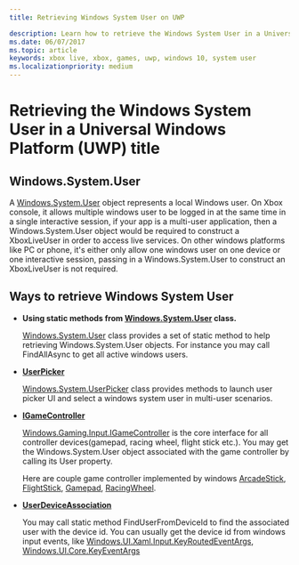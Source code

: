 ```yaml
---
title: Retrieving Windows System User on UWP

description: Learn how to retrieve the Windows System User in a Universal Windows Platform (UWP) game.
ms.date: 06/07/2017
ms.topic: article
keywords: xbox live, xbox, games, uwp, windows 10, system user
ms.localizationpriority: medium
---
```

# Retrieving the Windows System User in a Universal Windows Platform (UWP) title

## Windows.System.User

A [Windows.System.User](https://docs.microsoft.com/en-us/uwp/api/windows.system.user) object represents a local Windows user. On Xbox console, it allows multiple windows user to be logged in at the same time in a single interactive session, if your app is a multi-user application, then a Windows.System.User object would be required to construct a XboxLiveUser in order to access live services. On other windows platforms like PC or phone, it's either only allow one windows user on one device or one interactive session, passing in a Windows.System.User to construct an XboxLiveUser is not required.

## Ways to retrieve Windows System User

* **Using static methods from [Windows.System.User](https://docs.microsoft.com/en-us/uwp/api/windows.system.user) class.**

  [Windows.System.User](https://docs.microsoft.com/en-us/uwp/api/windows.system.user) class provides a set of static method to help retrieving Windows.System.User objects. For instance you may call FindAllAsync to get all active windows users.

* **[UserPicker](https://docs.microsoft.com/en-us/uwp/api/windows.system.userpicker)**

  [Windows.System.UserPicker](https://docs.microsoft.com/en-us/uwp/api/windows.system.userpicker) class provides methods to launch user picker UI and select a windows system user in multi-user scenarios.

* **[IGameController](https://docs.microsoft.com/en-us/uwp/api/windows.gaming.input.igamecontroller)**

  [Windows.Gaming.Input.IGameController](https://docs.microsoft.com/en-us/uwp/api/windows.gaming.input.igamecontroller) is the core interface for all controller devices(gamepad, racing wheel, flight stick etc.). You may get the Windows.System.User object associated with the game controller by calling its User property.  

  Here are couple game controller implemented by windows [ArcadeStick](https://docs.microsoft.com/en-us/uwp/api/windows.gaming.input.arcadestick), [FlightStick](https://docs.microsoft.com/en-us/uwp/api/windows.gaming.input.flightstick), [Gamepad](https://docs.microsoft.com/en-us/uwp/api/windows.gaming.input.gamepad), [RacingWheel](https://docs.microsoft.com/en-us/uwp/api/windows.gaming.input.racingwheel).

* **[UserDeviceAssociation](https://docs.microsoft.com/en-us/uwp/api/windows.system.userdeviceassociation)**

  You may call static method FindUserFromDeviceId to find the associated user with the device id. You can usually get the device id from windows input events, like [Windows.​UI.​Xaml.​Input.KeyRoutedEventArgs](https://docs.microsoft.com/en-us/uwp/api/Windows.UI.Xaml.Input.KeyRoutedEventArgs), [Windows.​UI.​Core.KeyEventArgs](https://docs.microsoft.com/en-us/uwp/api/windows.ui.core.keyeventargs)
